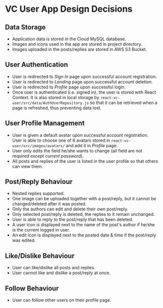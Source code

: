 # VC User App Design Decisions

## Data Storage

- Application data is stored in the Cloud MySQL database.
- Images and icons used in the app are stored in project directory.
- Images uploaded in the posts/replies are stored in AWS S3 Bucket.

## User Authentication

- User is redirected to _Sign In_ page upon successful account registration.
- User is redirected to _Landing_ page upon successful account deletion.
- User is redirected to _Profile_ page upon successful login.
- Once user is authenticated (i.e. signed in), the user is stored with React Context. It is also stored in local storage by `react-vc-user/src/data/AuthUserRepository.js` so that it can be retrieved when a page is refreshed, thus preventing data lost.

## User Profile Management

- User is given a default avatar upon successful account registration. User is able to choose one of 6 avatars stored in `react-vc-user/src/images/avatars/` and add it in _Profile_ page.
- User only edits the field he/she wants to change (all field are not required except _current password_).
- All posts and replies of the user is listed in the user profile so that others can view them.

## Post/Reply Behaviour

- Nested replies supported.
- One image can be uploaded together with a post/reply, but it cannot be changed/deleted after it was posted.
- Only the authors can edit and delete their own post/reply.
- Only selected post/reply is deleted, the replies to it remain unchanged.
- User is able to reply to the post/reply that has been deleted.
- A user icon is displayed next to the name of the post's author if he/she is the current logged in user.
- An edit icon is displayed next to the posted date & time if the post/reply was edited.

## Like/Dislike Behaviour

- User can like/dislike all posts and replies.
- User cannot like and dislike a post/reply at once.

## Follow Behaviour

- User can follow other users on their profile page.
